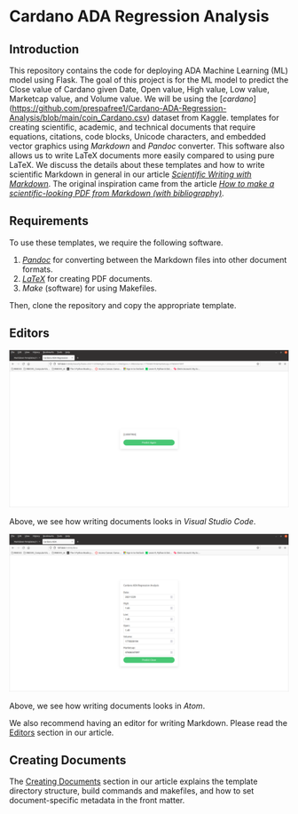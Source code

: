 # Cardano ADA Regression Analysis
## Introduction
This repository contains the code for deploying ADA Machine Learning (ML) model using Flask. The goal of this project is for the ML model to predict the Close value of Cardano given Date, Open value, High value, Low value, Marketcap value, and Volume value. We will be using the [*cardano*] (https://github.com/prespafree1/Cardano-ADA-Regression-Analysis/blob/main/coin_Cardano.csv) dataset from Kaggle. templates for creating scientific, academic, and technical documents that require equations, citations, code blocks, Unicode characters, and embedded vector graphics using *Markdown* and *Pandoc* converter. This software also allows us to write LaTeX documents more easily compared to using pure LaTeX. We discuss the details about these templates and how to write scientific Markdown in general in our article [*Scientific Writing with Markdown*](https://jaantollander.com/post/scientific-writing-with-markdown/). The original inspiration came from the article [*How to make a scientific-looking PDF from Markdown (with bibliography)*](https://gist.github.com/maxogden/97190db73ac19fc6c1d9beee1a6e4fc8).

## Requirements
To use these templates, we require the following software.

1) [*Pandoc*](https://pandoc.org/) for converting between the Markdown files into other document formats.
2) [*LaTeX*](https://www.latex-project.org/) for creating PDF documents.
3) *Make* (software) for using Makefiles.

Then, clone the repository and copy the appropriate template.

## Editors
![](images/predicted_value.png)

Above, we see how writing documents looks in *Visual Studio Code*.

![](images/values.png)

Above, we see how writing documents looks in *Atom*.

We also recommend having an editor for writing Markdown. Please read the [Editors](https://jaantollander.com/post/scientific-writing-with-markdown/#editors) section in our article.

## Creating Documents
The [Creating Documents](https://jaantollander.com/post/scientific-writing-with-markdown/#creating-documents) section in our article explains the template directory structure, build commands and makefiles, and how to set document-specific metadata in the front matter.
